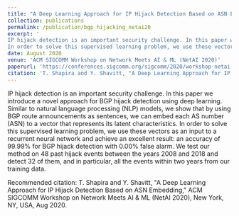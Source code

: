 ```yaml
---
title: "A Deep Learning Approach for IP Hijack Detection Based on ASN Embedding"
collection: publications
permalink: /publication/bgp_hijacking_netai20
excerpt: '
IP hijack detection is an important security challenge. In this paper we introduce a novel approach for BGP hijack detection using deep learning. Similar to natural language processing (NLP) models, we show that by using BGP route announcements as sentences, we can embed each AS number (ASN) to a vector that represents its latent characteristics.
In order to solve this supervised learning problem, we use these vectors as an input to a recurrent neural network and achieve an excellent result: an accuracy of 99.99% for BGP hijack detection with 0.00% false alarm. We test our method on 48 past hijack events between the years 2008 and 2018 and detect 32 of them, and in particular, all the events within two years from our training data.'
date: August 2020
venue: 'ACM SIGCOMM Workshop on Network Meets AI & ML (NetAI 2020)'
paperurl: 'https://conferences.sigcomm.org/sigcomm/2020/workshop-netai.html'
citation: 'T. Shapira and Y. Shavitt, "A Deep Learning Approach for IP Hijack Detection Based on ASN Embedding," ACM SIGCOMM Workshop on Network Meets AI & ML (NetAI 2020), New York, NY, USA, Aug 2020.'
---
```


IP hijack detection is an important security challenge. In this paper we introduce a novel approach for BGP hijack detection using deep learning. Similar to natural language processing (NLP) models, we show that by using BGP route announcements as sentences, we can embed each AS number (ASN) to a vector that represents its latent characteristics.
In order to solve this supervised learning problem, we use these vectors as an input to a recurrent neural network and achieve an excellent result: an accuracy of 99.99% for BGP hijack detection with 0.00% false alarm. We test our method on 48 past hijack events between the years 2008 and 2018 and detect 32 of them, and in particular, all the events within two years from our training data.

Recommended citation: T. Shapira and Y. Shavitt, "A Deep Learning Approach for IP Hijack Detection Based on ASN Embedding," ACM SIGCOMM Workshop on Network Meets AI & ML (NetAI 2020), New York, NY, USA, Aug 2020.
